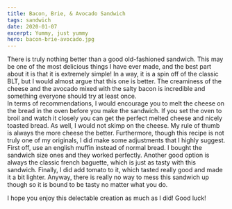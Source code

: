 ```yaml
---
title: Bacon, Brie, & Avocado Sandwich
tags: sandwich
date: 2020-01-07
excerpt: Yummy, just yummy
hero: bacon-brie-avocado.jpg
---
```


<v-row>
<v-col>
<v-img-custom src="bacon-brie-avocado.jpg" alt="bacon brie avocado sandwich" class="hero-img"> </v-img-custom>

There is truly nothing better than a good old-fashioned sandwich. This may be one of the most delicious things I have ever made, and the best part about it is that it is extremely simple! In a way, it is a spin off of the classic BLT, but I would almost argue that this one is better. The creaminess of the cheese and the avocado mixed with the salty bacon is incredible and something everyone should try at least once.  
In terms of recommendations, I would encourage you to melt the cheese on the bread in the oven before you make the sandwich. If you set the oven to broil and watch it closely you can get the perfect melted cheese and nicely toasted bread. As well, I would not skimp on the cheese. My rule of thumb is always the more cheese the better. Furthermore, though this recipe is not truly one of my originals, I did make some adjustments that I highly suggest. First off, use an english muffin instead of normal bread. I bought the sandwich size ones and they worked perfectly. Another good option is always the classic french baguette, which is just as tasty with this sandwich. Finally, I did add tomato to it, which tasted really good and made it a bit lighter. Anyway, there is really no way to mess this sandwich up though so it is bound to be tasty no matter what you do.

I hope you enjoy this delectable creation as much as I did! Good luck!

</v-col>
</v-row>
<v-row>
  <v-col lg="3" sm="12">
    <v-ingredients-list title="Ingredients" file-path="2020-01-07/bacon-brie-avocado-info.json" json-key="ingredients"> </v-ingredients-list>
  </v-col>
  <v-col lg="9" sm="12">
    <v-instructions-list title="Instructions" file-path="2020-01-07/bacon-brie-avocado-info.json" json-key="instructions"> </v-instructions-list>
  </v-col>
</v-row>
